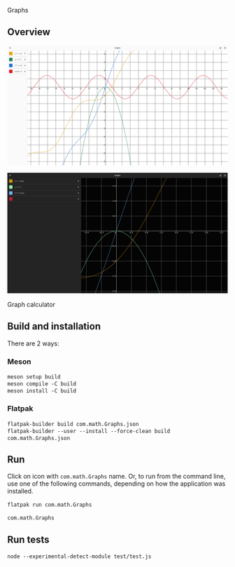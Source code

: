 Graphs

## Overview

![light](misc/screenshots/light.png)

![dark](misc/screenshots/dark.png)

Graph calculator

## Build and installation

There are 2 ways:

### Meson

    meson setup build
    meson compile -C build
    meson install -C build

### Flatpak

    flatpak-builder build com.math.Graphs.json
    flatpak-builder --user --install --force-clean build com.math.Graphs.json

## Run

Click on icon with `com.math.Graphs` name. Or, to run from the command line, use one of the following commands, depending on how the application was installed.
```
flatpak run com.math.Graphs
```
```
com.math.Graphs
```

## Run tests

    node --experimental-detect-module test/test.js